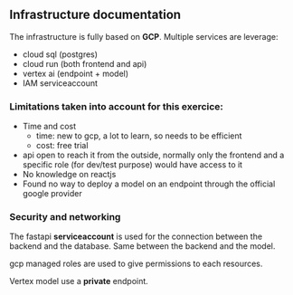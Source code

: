 ## Infrastructure documentation

The infrastructure is fully based on **GCP**.
Multiple services are leverage:
 - cloud sql (postgres)
 - cloud run (both frontend and api)
 - vertex ai (endpoint + model)
 - IAM serviceaccount

### Limitations taken into account for this exercice:
 - Time and cost
   - time: new to gcp, a lot to learn, so needs to be efficient
   - cost: free trial
 - api open to reach it from the outside, normally only the frontend and a specific role (for dev/test purpose) would have access to it
 - No knowledge on reactjs
 - Found no way to deploy a model on an endpoint through the official google provider


### Security and networking

The fastapi **serviceaccount** is used for the connection between the backend and the database.
Same between the backend and the model.

gcp managed roles are used to give permissions to each resources.

Vertex model use a **private** endpoint.